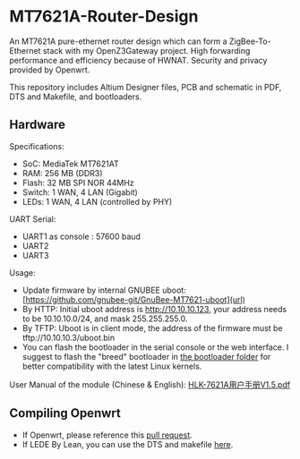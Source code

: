 # MT7621A-Router-Design
An MT7621A pure-ethernet router design which can form a ZigBee-To-Ethernet stack with my OpenZ3Gateway project. High forwarding performance and efficiency because of HWNAT. Security and privacy provided by Openwrt.

This repository includes Altium Designer files, PCB and schematic in PDF, DTS and Makefile, and bootloaders.

## Hardware
Specifications:

- SoC: MediaTek MT7621AT
- RAM: 256 MB (DDR3)
- Flash: 32 MB SPI NOR 44MHz
- Switch: 1 WAN, 4 LAN (Gigabit)
- LEDs: 1 WAN, 4 LAN (controlled by PHY)

UART Serial:

- UART1 as console : 57600 baud
- UART2
- UART3

Usage:

- Update firmware by internal GNUBEE uboot: [https://github.com/gnubee-git/GnuBee-MT7621-uboot](url)
- By HTTP: Initial uboot address is http://10.10.10.123, your address needs to be 10.10.10.0/24, and mask 255.255.255.0.
- By TFTP: Uboot is in client mode, the address of the firmware must be tftp://10.10.10.3/uboot.bin
- You can flash the bootloader in the serial console or the web interface. I suggest to flash the "breed" bootloader in [the bootloader folder](https://github.com/cyijun/MT7621A-Router-Design/tree/main/bootloader) for better compatibility with the latest Linux kernels.

User Manual of the module (Chinese & English):
[HLK-7621A用户手册V1.5.pdf](https://github.com/openwrt/openwrt/files/5884699/HLK-7621A.V1.5.pdf)

## Compiling Openwrt
- If Openwrt, please reference this [pull request](https://github.com/openwrt/openwrt/pull/4046).
- If LEDE By Lean, you can use the DTS and makefile [here](https://github.com/cyijun/MT7621A-Router-Design/tree/main/dts%26makefile).
